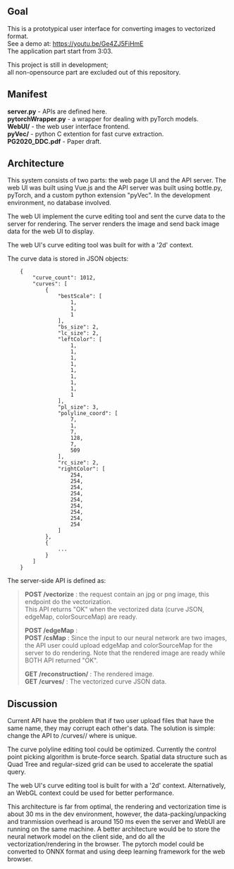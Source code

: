 ## Goal
This is a prototypical user interface for converting images to vectorized format.<br>
See a demo at: https://youtu.be/Ge4ZJ5FiHmE <br>
The application part start from 3:03.

This project is still in development;<br>
all non-opensource part are excluded out of this repository.<br> 

## Manifest
__server.py__ - APIs are defined here. <br>
__pytorchWrapper.py__ - a wrapper for dealing with pyTorch models. <br>
__WebUI/__ - the web user interface frontend.<br>
__pyVec/__ - python C extention for fast curve extraction.<br>
__PG2020_DDC.pdf__ - Paper draft.<br>

## Architecture
This system consists of two parts: the web page UI and the API server.
The web UI was built using Vue.js and the API server was built using 
bottle.py, pyTorch, and a custom python extension "pyVec".
In the development environment, no database involved.

The web UI implement the curve editing tool and sent the curve data 
to the server for rendering. The server renders the image and send back 
image data for the web UI to display. 

The web UI's curve editing tool was built for <canvas> with a '2d' context.

The curve data is stored in JSON objects:
	
~~~
	{
		"curve_count": 1012,
		"curves": [
			{
				"bestScale": [
					1,
					1,
					1
				],
				"bs_size": 2,
				"lc_size": 2,
				"leftColor": [
					1,
					1,
					1,
					1,
					1,
					1,
					1,
					1,
					1
				],
				"pl_size": 3,
				"polyline_coord": [
					7,
					1,
					7,
					128,
					7,
					509
				],
				"rc_size": 2,
				"rightColor": [
					254,
					254,
					254,
					254,
					254,
					254,
					254,
					254,
					254
				]
			},
			{
				...
			}
		]
	}
~~~
					
The server-side API is defined as:

>__POST /vectorize__ : the request contain an jpg or png image, this endpoint do the vectorization.<br>
>		This API returns "OK" when the vectorized data (curve JSON, edgeMap, colorSourceMap) are ready.
>
>__POST /edgeMap__ :<br>
>__POST /csMap__ :    Since the input to our neural network are two images, the API user could upload edgeMap and colorSourceMap 
>for the server to do rendering. Note that the rendered image are ready while BOTH API returned "OK".<br>
>
>__GET /reconstruction/<filename>__ : The rendered image. <br>
>__GET /curves/<filename>__ : The vectorized curve JSON data.<br>


## Discussion
Current API have the problem that if two user upload files that have the same name, they may corrupt each other's data.
The solution is simple: change the API to /curves/<username>/<filename> where <username> is unique.

The curve polyline editing tool could be optimized. Currently the control point picking algorithm is brute-force search.
Spatial data structure such as Quad Tree and regular-sized grid can be used to accelerate the spatial query.

The web UI's curve editing tool is built for <canvas> with a '2d' context. Alternatively, an WebGL context could be used
for better performance.

This architecture is far from optimal, 
the rendering and vectorization time is about 30 ms in the dev environment, 
however, the data-packing/unpacking and tranmission overhead is around 150 ms even the server and WebUI are running 
on the same machine. A better architecture would be to store the neural network model on the client side, and 
do all the vectorization/rendering in the browser. The pytorch model could be converted to ONNX format and using 
deep learning framework for the web browser.
